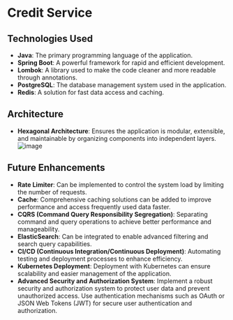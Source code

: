 # Credit Service

## Technologies Used
- **Java**: The primary programming language of the application.
- **Spring Boot**: A powerful framework for rapid and efficient development.
- **Lombok**: A library used to make the code cleaner and more readable through annotations.
- **PostgreSQL**: The database management system used in the application.
- **Redis**: A solution for fast data access and caching.

## Architecture
- **Hexagonal Architecture**: Ensures the application is modular, extensible, and maintainable by organizing components into independent layers.
![image](https://github.com/user-attachments/assets/031788e7-6e51-4a54-a42b-8c0f6be9d13c)


## Future Enhancements
- **Rate Limiter**: Can be implemented to control the system load by limiting the number of requests.
- **Cache**: Comprehensive caching solutions can be added to improve performance and access frequently used data faster.
- **CQRS (Command Query Responsibility Segregation)**: Separating command and query operations to achieve better performance and manageability.
- **ElasticSearch**: Can be integrated to enable advanced filtering and search query capabilities.
- **CI/CD (Continuous Integration/Continuous Deployment)**: Automating testing and deployment processes to enhance efficiency.
- **Kubernetes Deployment**: Deployment with Kubernetes can ensure scalability and easier management of the application.
- **Advanced Security and Authorization System**: Implement a robust security and authorization system to protect user data and prevent unauthorized access. Use authentication mechanisms such as OAuth or JSON Web Tokens (JWT) for secure user authentication and authorization.



